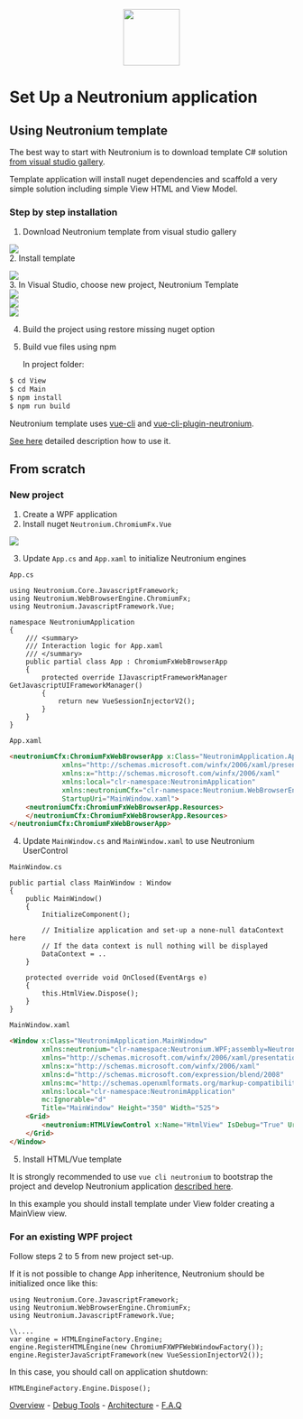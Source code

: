 <p align="center"><img <p align="center"><img width="100"src="../../Deploy/logo.png"></p>

# Set Up a Neutronium application

## Using Neutronium template

The best way to start with Neutronium is to download template C# solution [from visual studio gallery](https://visualstudiogallery.msdn.microsoft.com/c7679997-e25b-4a79-a65f-30758fb756d8).

Template application will install nuget dependencies and scaffold a very simple solution including simple View HTML and View Model.

### Step by step installation
1. Download Neutronium template from visual studio gallery<br>

<img src="../images/template/ti1.png"><br>
2. Install template<br>

<img src="../images/template/ti2.png"><br>
3. In Visual Studio, choose new project, Neutronium Template<br>
<img src="../images/template/tu1.png"><br>
<img src="../images/template/tu2.png"><br>
<img src="../images/template/tu3.png"><br>

4. Build the project using restore missing nuget option

5. Build vue files using npm

    In project folder:
``` bash
$ cd View
$ cd Main
$ npm install
$ npm run build
```

Neutronium template uses [vue-cli](https://github.com/vuejs/vue-cli) and [vue-cli-plugin-neutronium](NeutroniumCore/vue-cli-plugin-neutronium).

[See here](./Build_large_project_with_Vue.js_and_Webpack.md) detailed description how to use it.


## From scratch

### New project

1. Create a WPF application
2. Install nuget `Neutronium.ChromiumFx.Vue`

<img src="../images/Set-Up/fs2.png"><br>

3. Update `App.cs` and `App.xaml` to initialize Neutronium engines

`App.cs`
```CSharp
using Neutronium.Core.JavascriptFramework;
using Neutronium.WebBrowserEngine.ChromiumFx;
using Neutronium.JavascriptFramework.Vue;

namespace NeutroniumApplication
{
    /// <summary>
    /// Interaction logic for App.xaml
    /// </summary>
    public partial class App : ChromiumFxWebBrowserApp
    {
        protected override IJavascriptFrameworkManager GetJavascriptUIFrameworkManager()
        {
            return new VueSessionInjectorV2();
        }
    }
}
```

`App.xaml`
```HTML
<neutroniumCfx:ChromiumFxWebBrowserApp x:Class="NeutronimApplication.App"
             xmlns="http://schemas.microsoft.com/winfx/2006/xaml/presentation"
             xmlns:x="http://schemas.microsoft.com/winfx/2006/xaml"
             xmlns:local="clr-namespace:NeutronimApplication"
             xmlns:neutroniumCfx="clr-namespace:Neutronium.WebBrowserEngine.ChromiumFx;assembly=Neutronium.WebBrowserEngine.ChromiumFx"                                 
             StartupUri="MainWindow.xaml">
    <neutroniumCfx:ChromiumFxWebBrowserApp.Resources>
    </neutroniumCfx:ChromiumFxWebBrowserApp.Resources>
</neutroniumCfx:ChromiumFxWebBrowserApp>
```

4. Update `MainWindow.cs` and `MainWindow.xaml` to use Neutronium UserControl

`MainWindow.cs`
```CSharp
public partial class MainWindow : Window
{
	public MainWindow()
	{
		InitializeComponent();
		
		// Initialize application and set-up a none-null dataContext here
		// If the data context is null nothing will be displayed
		DataContext = ..
	}

	protected override void OnClosed(EventArgs e)
	{
		this.HtmlView.Dispose();
	}
}
```

 `MainWindow.xaml`
```HTML
<Window x:Class="NeutronimApplication.MainWindow"
        xmlns:neutronium="clr-namespace:Neutronium.WPF;assembly=Neutronium.WPF" 
        xmlns="http://schemas.microsoft.com/winfx/2006/xaml/presentation"
        xmlns:x="http://schemas.microsoft.com/winfx/2006/xaml"
        xmlns:d="http://schemas.microsoft.com/expression/blend/2008"
        xmlns:mc="http://schemas.openxmlformats.org/markup-compatibility/2006"
        xmlns:local="clr-namespace:NeutronimApplication"
        mc:Ignorable="d"
        Title="MainWindow" Height="350" Width="525">
    <Grid>
        <neutronium:HTMLViewControl x:Name="HtmlView" IsDebug="True" Uri="pack://application:,,,//View/MainView/dist/index.html" HorizontalAlignment="Stretch" VerticalAlignment="Stretch"/>
    </Grid>
</Window>
```

5. Install HTML/Vue template

It is strongly recommended to use `vue cli neutronium` to bootstrap the project and develop Neutronium application [described here](./Build_large_project_with_Vue.js_and_Webpack.md).

In this example you should install template under View folder creating a MainView view.

### For an existing WPF project

Follow steps 2 to 5 from new project set-up.

If it is not possible to change App inheritence, Neutronium should be initialized once like this:
```CSharp
using Neutronium.Core.JavascriptFramework;
using Neutronium.WebBrowserEngine.ChromiumFx;
using Neutronium.JavascriptFramework.Vue;

\\....
var engine = HTMLEngineFactory.Engine;
engine.RegisterHTMLEngine(new ChromiumFXWPFWebWindowFactory());
engine.RegisterJavaScriptFramework(new VueSessionInjectorV2());
```

In this case, you should call on application shutdown:
```CSharp
HTMLEngineFactory.Engine.Dispose();
```


[Overview](./Overview.md) - [Debug Tools](./Debug.md) - [Architecture](./Architecture.md) - [F.A.Q](./FAQ.md)

